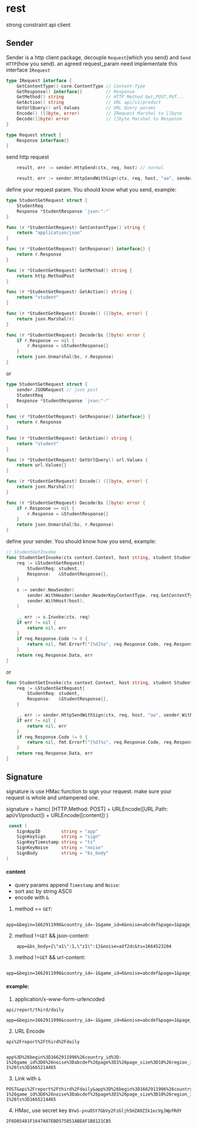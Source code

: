 # rest

strong constraint api client

## Sender

Sender is a http client package, decouple `Request`(which you send) and `Send HTTP`(how you send).
an agreed request_param need implementate this interface `IRequest`

```go
type IRequest interface {
	GetContentType() core.ContentType // Content-Type
	GetResponse() interface{}         // Response
	GetMethod() string                // HTTP Method Get,POST,PUT...
	GetAction() string                // URL api/v1/product
	GetUrlQuery() url.Values          // URL Query params
	Encode() ([]byte, error)          // IRequest Marshal to []byte
	Decode([]byte) error              // []byte Marshal to Response
}

type Request struct {
	Response interface{}
}
```

send http request

```go
	result, err := sender.HttpSend(ctx, req, host) // normal

	result, err := sender.HttpSendWithSign(ctx, req, host, "aa", sender.WithAppID("test_app"), sender.WithTimeConsume(true)) // with sign
```

define your request param. You should know what you send, example:

```go
type StudentGetRequest struct {
	StudentReq
	Response *StudentResponse `json:"-"`
}

func (r *StudentGetRequest) GetContentType() string {
	return "application/json"
}

func (r *StudentGetRequest) GetResponse() interface{} {
	return r.Response
}

func (r *StudentGetRequest) GetMethod() string {
	return http.MethodPost
}

func (r *StudentGetRequest) GetAction() string {
	return "student"
}

func (r *StudentGetRequest) Encode() ([]byte, error) {
	return json.Marshal(r)
}

func (r *StudentGetRequest) Decode(bs []byte) error {
	if r.Response == nil {
		r.Response = &StudentResponse{}
	}
	return json.Unmarshal(bs, r.Response)
}

```

or

```go
type StudentGetRequest struct {
	sender.JSONRequest // json post
	StudentReq
	Response *StudentResponse `json:"-"`
}

func (r *StudentGetRequest) GetResponse() interface{} {
	return r.Response
}

func (r *StudentGetRequest) GetAction() string {
	return "student"
}

func (r *StudentGetRequest) GetUrlQuery() url.Values {
	return url.Values{}
}

func (r *StudentGetRequest) Encode() ([]byte, error) {
	return json.Marshal(r)
}

func (r *StudentGetRequest) Decode(bs []byte) error {
	if r.Response == nil {
		r.Response = &StudentResponse{}
	}
	return json.Unmarshal(bs, r.Response)
}
```

define your sender. You should know how you send, example:

```go
// StudentGetInvoke
func StudentGetInvoke(ctx context.Context, host string, student StudentReq) (*Student, error) {
	req := &StudentGetRequest{
		StudentReq: student,
		Response:   &StudentResponse{},
	}

	s := sender.NewSender(
		sender.WithHeader(sender.HeaderKeyContentType, req.GetContentType()),
		sender.WithHost(host),
	)

	_, err := s.Invoke(ctx, req)
	if err != nil {
		return nil, err
	}
	if req.Response.Code != 0 {
		return nil, fmt.Errorf("[%d]%s", req.Response.Code, req.Response.Message)
	}
	return req.Response.Data, err
}
```

or

```go
func StudentGetInvoke(ctx context.Context, host string, student StudentReq) (*Student, error) {
	req := &StudentGetRequest{
		StudentReq: student,
		Response:   &StudentResponse{},
	}

	_, err := sender.HttpSendWithSign(ctx, req, host, "aa", sender.WithAppID("test_app"), sender.WithTimeConsume(true))
	if err != nil {
		return nil, err
	}
	if req.Response.Code != 0 {
		return nil, fmt.Errorf("[%d]%s", req.Response.Code, req.Response.Message)
	}
	return req.Response.Data, err
}
```

## Signature

signature is use HMac function to sign your request.
make sure your request is whole and untampered one.

signature = hamc( [HTTP.Method: POST] + URLEncode([URL.Path: api/v1/product]) + URLEncode([content]) )

```go
 const (
	SignAppID        string = "app"
	SignKeySign      string = "sign"
	SignKeyTimestamp string = "ts"
	SignKeyNoise     string = "noise"
	SignBody         string = "bs_body"
)
```

#### content

- query params append `Timestamp` and `Noise`:
- sort asc by string ASCII
- encode with `&`

1. method == `GET`:

```
    app=&begin=1662911996&country_id=-1&game_id=6&noise=abcdef&page=1&page_size=10&region_id=-1&ts=1665214465
```

2. method !=`GET` && json-content:

```
    app=&bs_body={\"a1\":1,\"z1\":1}&noise=aXf2dc&ts=1664523204
```

3. method !=`GET` && url-content:

```
    app=&begin=1662911996&country_id=-1&game_id=6&noise=abcdef&page=1&page_size=10&region_id=-1&ts=1665214465
```

#### example:

1. application/x-www-form-urlencoded

```text
api/report/third/daily

app=&begin=1662911996&country_id=-1&game_id=6&noise=abcdef&page=1&page_size=10&region_id=-1&ts=1665214465
```

2. URL Encode

```text
api%2Freport%2Fthird%2Fdaily


app%3D%26begin%3D1662911996%26country_id%3D-1%26game_id%3D6%26noise%3Dabcdef%26page%3D1%26page_size%3D10%26region_id%3D-1%26ts%3D1665214465
```

3. Link with `&`

```
POST&api%2Freport%2Fthird%2Fdaily&app%3D%26begin%3D1662911996%26country_id%3D-1%26game_id%3D6%26noise%3Dabcdef%26page%3D1%26page_size%3D10%26region_id%3D-1%26ts%3D1665214465
```

4. HMac, use secret key `BYwS-pnuOSY7GbVy2FzGljh5HZA9ZIk1ecVgJWpfRdY`

```
2F6D85481F1647A87EBD575851ABEAF1B8121CB5
```
